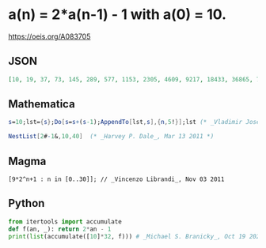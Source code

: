 # a\(n\) \= 2\*a\(n\-1\) \- 1 with a\(0\) \= 10\.
https://oeis.org/A083705
## JSON
```JSON
[10, 19, 37, 73, 145, 289, 577, 1153, 2305, 4609, 9217, 18433, 36865, 73729, 147457, 294913, 589825, 1179649, 2359297, 4718593, 9437185, 18874369, 37748737, 75497473, 150994945, 301989889, 603979777, 1207959553, 2415919105, 4831838209, 9663676417, 19327352833]
```
## Mathematica
```Mathematica
s=10;lst={s};Do[s=s+(s-1);AppendTo[lst,s],{n,5!}];lst (* _Vladimir Joseph Stephan Orlovsky_, Nov 30 2009 *)
```
```Mathematica
NestList[2#-1&,10,40]  (* _Harvey P. Dale_, Mar 13 2011 *)
```
## Magma
```Magma
[9*2^n+1 : n in [0..30]]; // _Vincenzo Librandi_, Nov 03 2011
```
## Python
```Python
from itertools import accumulate
def f(an, _): return 2*an - 1
print(list(accumulate([10]*32, f))) # _Michael S. Branicky_, Oct 19 2021
```
